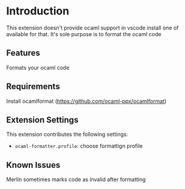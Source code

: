 # Introduction

This extension doesn't provide ocaml support in vscode install one of available for that. It's sole purpose is to format the ocaml code

## Features

Formats your ocaml code

## Requirements

Install ocamlformat (https://github.com/ocaml-ppx/ocamlformat)

## Extension Settings

This extension contributes the following settings:

* `ocaml-formatter.profile`: choose formattign profile

## Known Issues

Merlin sometimes marks code as invalid after formatting
